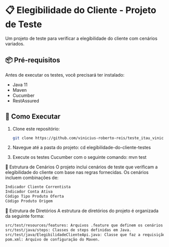 # 📋 Elegibilidade do Cliente - Projeto de Teste

Um projeto de teste para verificar a elegibilidade do cliente com cenários variados.

## 📦 Pré-requisitos

Antes de executar os testes, você precisará ter instalado:

- Java 11
- Maven
- Cucumber
- RestAssured

## 🚀 Como Executar

1. Clone este repositório:

   ```bash
   git clone https://github.com/vinicius-roberto-reis/teste_itau_vinicius.git

2. Navegue até a pasta do projeto:
cd elegibilidade-do-cliente-testes

3. Execute os testes Cucumber com o seguinte comando:
mvn test

🧪 Estrutura de Cenários
O projeto inclui cenários de teste que verificam a elegibilidade do cliente com base nas regras fornecidas. Os cenários incluem combinações de:

```bash
Indicador Cliente Correntista
Indicador Conta Ativa
Código Tipo Produto Oferta
Código Produto Origem
```

📂 Estrutura de Diretórios
A estrutura de diretórios do projeto é organizada da seguinte forma:
```bash
src/test/resources/features: Arquivos .feature que definem os cenários de teste.
src/test/java/steps: Classes de steps definidas em Java.
src/test/java/ElegibilidadeClienteApi.java: Classe que faz a requisição à API.
pom.xml: Arquivo de configuração do Maven.
```
